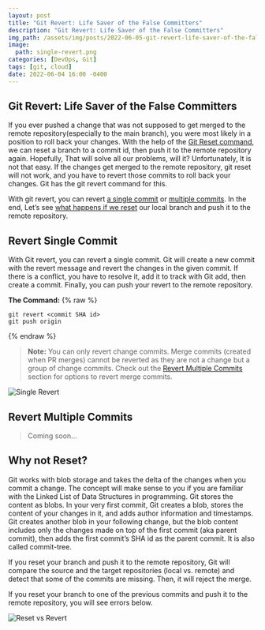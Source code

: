 ```yaml
---
layout: post
title: "Git Revert: Life Saver of the False Committers"
description: "Git Revert: Life Saver of the False Committers"
img_path: /assets/img/posts/2022-06-05-git-revert-life-saver-of-the-false-committers
image:
  path: single-revert.png
categories: [DevOps, Git]
tags: [git, cloud]
date: 2022-06-04 16:00 -0400
---
```


## Git Revert: Life Saver of the False Committers

If you ever pushed a change that was not supposed to get merged to the remote repository(especially to the main branch), you were most likely in a position to roll back your changes. With the help of the [Git Reset command](/posts/git-reset-reset-your-changes-back-to-the-original-state), we can reset a branch to a commit id, then push it to the remote repository again. Hopefully, That will solve all our problems, will it? Unfortunately, It is not that easy. If the changes get merged to the remote repository, git reset will not work, and you have to revert those commits to roll back your changes. Git has the git revert command for this.

With git revert, you can revert [a single commit](#revert-single-commit) or [multiple commits](#revert-multiple-commits). In the end, Let’s see [what happens if we reset](#why-not-reset) our local branch and push it to the remote repository.

## Revert Single Commit

With Git revert, you can revert a single commit. Git will create a new commit with the revert message and revert the changes in the given commit. If there is a conflict, you have to resolve it, add it to track with Git add, then create a commit. Finally, you can push your revert to the remote repository.

**The Command:**
{% raw %}

```console
git revert <commit SHA id>
git push origin
```

{% endraw %}

> **Note:** You can only revert change commits. Merge commits (created when PR merges) cannot be reverted as they are not a change but a group of change commits. Check out the [Revert Multiple Commits](#revert-multiple-commits) section for options to revert merge commits.

![Single Revert](single-revert.png)

## Revert Multiple Commits

> Coming soon...

## Why not Reset?

Git works with blob storage and takes the delta of the changes when you commit a change. The concept will make sense to you if you are familiar with the Linked List of Data Structures in programming. Git stores the content as blobs. In your very first commit, Git creates a blob, stores the content of your changes in it, and adds author information and timestamps. Git creates another blob in your following change, but the blob content includes only the changes made on top of the first commit (aka parent commit), then adds the first commit’s SHA id as the parent commit. It is also called commit-tree.

If you reset your branch and push it to the remote repository, Git will compare the source and the target repositories (local vs. remote) and detect that some of the commits are missing. Then, it will reject the merge.

If you reset your branch to one of the previous commits and push it to the remote repository, you will see errors below.

![Reset vs Revert](gitresetvsrevert.png)
